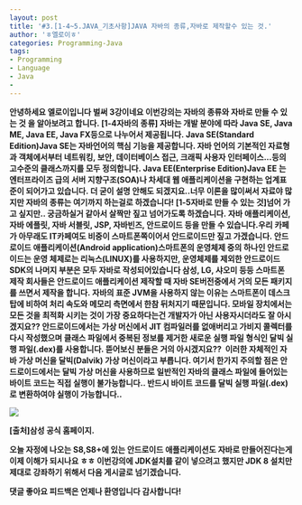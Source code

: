 ```yaml
---
layout: post
title: '#3.[1-4~5.JAVA_기초사항]JAVA 자바의 종류,자바로 제작할수 있는 것.'
author: 'ㅎ엘로이ㅎ'
categories: Programming-Java
tags:
- Programming
- Language
- Java
-
---
```



<script> location.href='https://cafe.naver.com/develoid/701422' ; </script>

<p><b><span>안녕하세요 엘로이입니다 벌써 </span><span>3</span><span>강이네요</span><b><span>&nbsp;</span><b><span>이번강의는 자바의 종류와 자바로 만들 수 있는 것 을 알아보려고 합니다</span><span>.</span><b><span>&nbsp;</span><b><span>[1-4</span><span>자바의 종류</span><span>]</span><b><span>&nbsp;</span><b><span>자바는 개발 분야에 따라 </span><span>Java SE, Java ME, Java EE, Java FX</span><span>등으로 나누어서 제공됩니다</span><span>.</span><b><span>&nbsp;</span><b><span>Java SE(Standard Edition)</span><b><span>Java SE</span><span>는 자바언어의 핵심 기능을 제공합니다</span><span>. </span><span>자바 언어의 기본적인 자료형과 객체에서부터 네트워킹</span><span>, </span><span>보안</span><span>, </span><span>데이터베이스 접근</span><span>, </span><span>크래픽 사용자 인터페이스</span><span>...</span><span>등의 고수준의 클래스까지를 모두 정의합니다</span><span>.</span><b><span>&nbsp;</span><b><span>Java EE(Enterprise Edition)</span><b><span>Java EE </span><span>는 엔터프라이즈 급의 서버 지향구조</span><span>(SOA)</span><span>나 차세대 웹 애플리케이션을 구현하는 업계표준이 되어가고 있습니다</span><span>.</span><b><span>&nbsp;</span><b><span>더 굳이 설명 안해도 되겠지요</span><span>..</span><span>너무 이론을 많이써서 자료야 많지만 자바의 종류는 여기까지 하는걸로 하겠습니다</span><span>!</span><b><span>&nbsp;</span><b><span>[1-5</span><span>자바로 만들 수 있는 것</span><span>]</span><b><span>넘어 가고 싶지만</span><span>.. </span><span>궁금하실거 같아서 살짝만 짚고 넘어가도록 하겠습니다</span><span>.</span><b><span>&nbsp;</span><b><span>자바 애플리케이션</span><span>, </span><span>자바 에플릿</span><span>, </span><span>자바 서블릿</span><span>, JSP, </span><span>자바빈즈</span><span>, </span><span>안드로이드 등을 만들 수 있습니다</span><span>.</span><b><span>우리 카페가 아무래도 </span><span>IT</span><span>카페여도 비중이 스마트폰쪽이어서 안드로이드만 짚고 가겠습니다</span><span>.</span><b><span>&nbsp;</span><b><span>안드로이드 애플리케이션</span><span>(Android application)</span><b><span>스마트폰의 운영체제 중의 하나인 안드로이드는 운영 체제로는 리눅스</span><span>(LINUX)</span><span>를 사용하지만</span><span>, </span><span>운영체제를 제외한 안드로이드 </span><span>SDK</span><span>의 나머지 부분은 모두 자바로 작성되어있습니다 삼성</span><span>, LG, </span><span>샤오미 등등 스마트폰 제작 회사들은 안드로이드 애플리케이션 제작할 때 자바 </span><span>SE</span><span>버전중에서 거의 모든 패키지를 쓰면서 제작을 합니다</span><span>.</span><b><span>&nbsp;</span><b><span>자바의 표준 </span><span>JVM</span><span>을 사용하지 않는 이유는 스마트폰이 데스크탑에 비하여 처리 속도와 메모리 측면에서 한참 뒤처지기 때문입니다</span><span>. </span><span>모바일 장치에서는 모든 것을 최적화 시키는 것이 가장 중요하다는건 개발자가 아닌 사용자시더라도 잘 아시겠지요</span><span>??</span><b><span>&nbsp;</span><b><span>안드로이드에서는 가상 머신에서 </span><span>JIT </span><span>컴파일러를 없애버리고 가비지 콜렉터를 다시 작성했으며 클래스 파일에서 중복된 정보를 제거한 새로운 실행 파일 형식인 달빅 실행 파일</span><span>(.dex)</span><span>를 사용합니다</span><span>. </span><span>뜯어보신 분들은 거의 아시겠지요</span><span>??</span><b><span>&nbsp;</span><b><span>&nbsp;</span><b><span>이러한 자체적인 자바 가상 머신을 달빅</span><span>(Dalvik) </span><span>가상 머신이라고 부릅니다</span><span>. </span><span>여기서 한가지 주의할 점은 안드로이드에서는 달빅 가상 머신을 사용하므로 일반적인 자바의 클래스 파일에 들어있는 바이트 코드는 직접 실행이 불가능합니다</span><span>.. </span><span>반드시 바이트 코드를 달빅 실행 파일</span><span>(.dex)</span><span>로 변환하여야 실행이 가능합니다..</span></p><p><span><b></span></p><p><span><b></span></p><p><span><img src="https://cafeptthumb-phinf.pstatic.net/MjAxNzAzMjlfMTUx/MDAxNDkwNzY4Mjg5Mzgy.-ZXEbRCoL2tRFjrfieBa8vHjc94HHsOfzLaVKfeze78g.wKBzr-lmNVzdJVWGwnPUcQRGCCN6hK27QGf22sr6xDYg.JPEG.cksdid0404/1.jpg?type=w740"><b></span></p><p><span><b></span></p><p><span>[출처]삼성 공식 홈페이지.</span></p><p><span>오늘 자정에 나오는 S8,S8+에 있는 안드로이드 애플리케이션도 자바로 만들어진다는게 이제 이해가 되시나요 ㅎㅎ 이번강의에 JDK설치를 같이 넣으려고 했지만 JDK 8 설치만 제대로 강좌하기 위해서 다음 게시글로 넘기겠습니다.</span></p><p><span><b></span></p><p><span>댓글 좋아요 피드백은 언제나 환영입니다 감사합니다!</span></p><p></p><p></p><p></p><p></p><p></p><p></p><p></p><p></p><p></p><p></p><p></p><p></p><p></p><p></p><p></p><p></p><p></p><p></p><p></p><p></p><p></p><p></p><p></p><p></p><p><span> </span></p><p></p><p></p><p></p><p></p><p></p><p></p><p></p><p></p><p></p><p></p><p></p><p></p><p></p><p></p><p></p>
